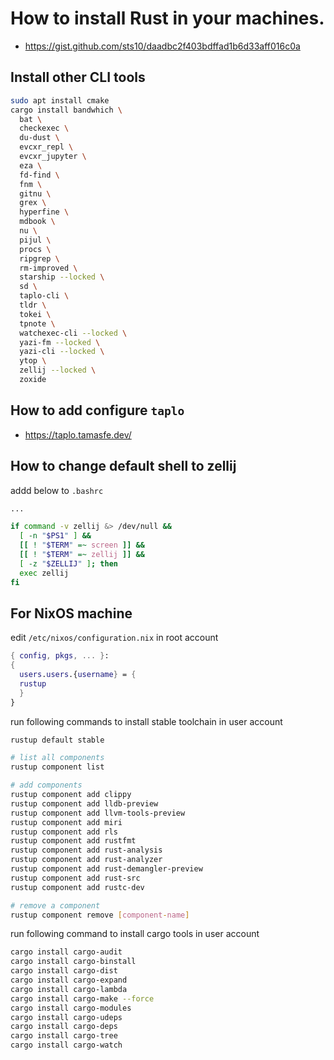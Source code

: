 # How to install Rust in your machines.
- <https://gist.github.com/sts10/daadbc2f403bdffad1b6d33aff016c0a>
## Install other CLI tools

```bash
sudo apt install cmake
cargo install bandwhich \
  bat \
  checkexec \
  du-dust \
  evcxr_repl \
  evcxr_jupyter \
  eza \
  fd-find \
  fnm \
  gitnu \
  grex \
  hyperfine \
  mdbook \
  nu \
  pijul \
  procs \
  ripgrep \
  rm-improved \
  starship --locked \
  sd \
  taplo-cli \
  tldr \
  tokei \
  tpnote \
  watchexec-cli --locked \
  yazi-fm --locked \
  yazi-cli --locked \
  ytop \
  zellij --locked \
  zoxide
```

## How to add configure `taplo`

- https://taplo.tamasfe.dev/
 
## How to change default shell to zellij

addd below to `.bashrc`

```bash
...

if command -v zellij &> /dev/null &&
  [ -n "$PS1" ] &&
  [[ ! "$TERM" =~ screen ]] &&
  [[ ! "$TERM" =~ zellij ]] &&
  [ -z "$ZELLIJ" ]; then
  exec zellij
fi
```
## For NixOS machine

edit `/etc/nixos/configuration.nix` in root account

```nix
{ config, pkgs, ... }:
{
  users.users.{username} = {
  rustup
  }
}
```

run following commands to install stable toolchain in user account

```bash
rustup default stable

# list all components
rustup component list

# add components
rustup component add clippy
rustup component add lldb-preview
rustup component add llvm-tools-preview
rustup component add miri
rustup component add rls
rustup component add rustfmt
rustup component add rust-analysis
rustup component add rust-analyzer
rustup component add rust-demangler-preview
rustup component add rust-src
rustup component add rustc-dev

# remove a component
rustup component remove [component-name]
```

run following command to install cargo tools in user account

```bash
cargo install cargo-audit
cargo install cargo-binstall
cargo install cargo-dist
cargo install cargo-expand
cargo install cargo-lambda
cargo install cargo-make --force
cargo install cargo-modules
cargo install cargo-udeps
cargo install cargo-deps
cargo install cargo-tree
cargo install cargo-watch

```
